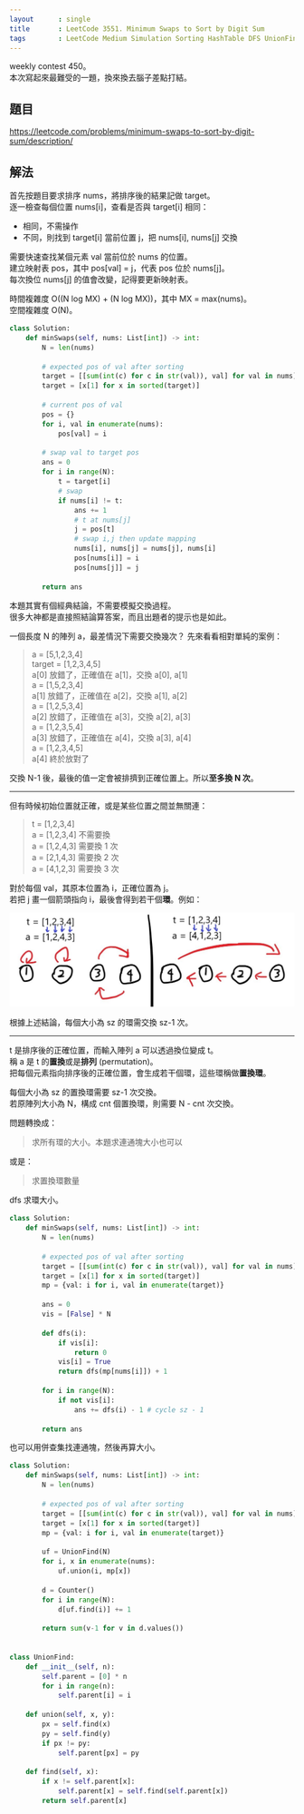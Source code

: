 ```yaml
---
layout      : single
title       : LeetCode 3551. Minimum Swaps to Sort by Digit Sum
tags        : LeetCode Medium Simulation Sorting HashTable DFS UnionFind
---
```

weekly contest 450。  
本次寫起來最難受的一題，換來換去腦子差點打結。  

## 題目

<https://leetcode.com/problems/minimum-swaps-to-sort-by-digit-sum/description/>

## 解法

首先按題目要求排序 nums，將排序後的結果記做 target。  
逐一檢查每個位置 nums[i]，查看是否與 target[i] 相同：  

- 相同，不需操作  
- 不同，則找到 target[i] 當前位置 j，把 nums[i], nums[j] 交換  

需要快速查找某個元素 val 當前位於 nums 的位置。  
建立映射表 pos，其中 pos[val] = j，代表 pos 位於 nums[j]。  
每次換位 nums[j] 的值會改變，記得要更新映射表。  

時間複雜度 O((N log MX) + (N log MX))，其中 MX = max(nums)。  
空間複雜度 O(N)。  

```python
class Solution:
    def minSwaps(self, nums: List[int]) -> int:
        N = len(nums)

        # expected pos of val after sorting
        target = [[sum(int(c) for c in str(val)), val] for val in nums]
        target = [x[1] for x in sorted(target)]

        # current pos of val
        pos = {}
        for i, val in enumerate(nums):
            pos[val] = i

        # swap val to target pos
        ans = 0
        for i in range(N):
            t = target[i]
            # swap
            if nums[i] != t:
                ans += 1
                # t at nums[j]
                j = pos[t]
                # swap i,j then update mapping
                nums[i], nums[j] = nums[j], nums[i]
                pos[nums[i]] = i
                pos[nums[j]] = j

        return ans
```

本題其實有個經典結論，不需要模擬交換過程。  
很多大神都是直接照結論算答案，而且出題者的提示也是如此。  

一個長度 N 的陣列 a，最差情況下需要交換幾次？
先來看看相對單純的案例：  
> a = [5,1,2,3,4]  
> target = [1,2,3,4,5]  
> a[0] 放錯了，正確值在 a[1]，交換 a[0], a[1]  
> a = [1,5,2,3,4]  
> a[1] 放錯了，正確值在 a[2]，交換 a[1], a[2]  
> a = [1,2,5,3,4]  
> a[2] 放錯了，正確值在 a[3]，交換 a[2], a[3]  
> a = [1,2,3,5,4]  
> a[3] 放錯了，正確值在 a[4]，交換 a[3], a[4]  
> a = [1,2,3,4,5]  
> a[4] 終於放對了  

交換 N-1 後，最後的值一定會被排擠到正確位置上。所以**至多換 N 次**。  

---

但有時候初始位置就正確，或是某些位置之間並無關連：  
> t = [1,2,3,4]  
> a = [1,2,3,4] 不需要換  
> a = [1,2,4,3] 需要換 1 次  
> a = [2,1,4,3] 需要換 2 次  
> a = [4,1,2,3] 需要換 3 次  

對於每個 val，其原本位置為 i，正確位置為 j。  
若把 j 畫一個箭頭指向 i，最後會得到若干個**環**。例如：  

![示意圖](/assets/img/3551.jpg)  

根據上述結論，每個大小為 sz 的環需交換 sz-1 次。  

---

t 是排序後的正確位置，而輸入陣列 a 可以透過換位變成 t。  
稱 a 是 t 的**置換**或是**排列** (permutation)。  
把每個元素指向排序後的正確位置，會生成若干個環，這些環稱做**置換環**。  

每個大小為 sz 的置換環需要 sz-1 次交換。  
若原陣列大小為 N，構成 cnt 個置換環，則需要 N - cnt 次交換。  

問題轉換成：  
> 求所有環的大小。本題求連通塊大小也可以  

或是：  
> 求置換環數量  

dfs 求環大小。  

```python
class Solution:
    def minSwaps(self, nums: List[int]) -> int:
        N = len(nums)

        # expected pos of val after sorting
        target = [[sum(int(c) for c in str(val)), val] for val in nums]
        target = [x[1] for x in sorted(target)]
        mp = {val: i for i, val in enumerate(target)}

        ans = 0
        vis = [False] * N

        def dfs(i):
            if vis[i]:
                return 0
            vis[i] = True
            return dfs(mp[nums[i]]) + 1

        for i in range(N):
            if not vis[i]:
                ans += dfs(i) - 1 # cycle sz - 1

        return ans
```

也可以用併查集找連通塊，然後再算大小。  

```python
class Solution:
    def minSwaps(self, nums: List[int]) -> int:
        N = len(nums)

        # expected pos of val after sorting
        target = [[sum(int(c) for c in str(val)), val] for val in nums]
        target = [x[1] for x in sorted(target)]
        mp = {val: i for i, val in enumerate(target)}

        uf = UnionFind(N)
        for i, x in enumerate(nums):
            uf.union(i, mp[x])

        d = Counter()
        for i in range(N):
            d[uf.find(i)] += 1

        return sum(v-1 for v in d.values())


class UnionFind:
    def __init__(self, n):
        self.parent = [0] * n
        for i in range(n):
            self.parent[i] = i

    def union(self, x, y):
        px = self.find(x)
        py = self.find(y)
        if px != py:
            self.parent[px] = py

    def find(self, x):
        if x != self.parent[x]:
            self.parent[x] = self.find(self.parent[x])
        return self.parent[x]
```
